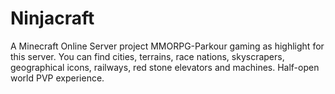 # Ninjacraft
A Minecraft Online Server project
MMORPG-Parkour gaming as highlight for this server. You can find cities, terrains, race nations, skyscrapers, geographical icons, railways, red stone elevators and machines. Half-open world PVP experience.
